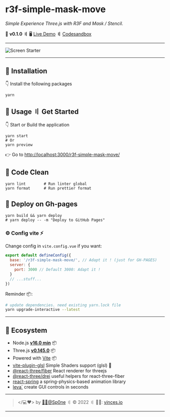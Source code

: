 # r3f-simple-mask-move

_Simple Experience Three.js with R3F and Mask / Stencil._

🧪 **v0.1.0** **〢**
🖥 [Live Demo](https://sp0ne.github.io/r3f-simple-mask-move/) **〢** [Codesandbox](https://codesandbox.io/s/r3f-mask-move-mouse-ttmtem)

---

![Screen Starter](public/screenshots/r3f-mask-mouse.gif)

---

## 💾 Installation

👇 Install the following packages

```shell
yarn
```

## 🥑 Usage 〢 Get Started

👇 Start or Build the application

```shell
yarn start
# Or
yarn preview
```

👉 Go to [http://localhost:3000/r3f-simple-mask-move/](http://localhost:3000/r3f-simple-mask-move/)

## 💾 Code Clean

```shell
yarn lint        # Run linter global
yarn format      # Run prettier format
```

## 🚀 Deploy on Gh-pages

```shell
yarn build && yarn deploy
# yarn deploy -- -m "Deploy to GitHub Pages"
```

### ⚙️ Config vite ⚡

Change config in `vite.config.vue` if you want:

```javascript
export default defineConfig({
  base: '/r3f-simple-mask-move/', // Adapt it ! (just for GH-PAGES)
  server: {
    port: 3000 // Default 3000: Adapt it !
  }
  // ...stuff...
})
```

Reminder 📦:

```bash
# update dependencies. need existing yarn.lock file
yarn upgrade-interactive --latest
```

---

## 💾 Ecosystem

- Node.js [**v16.0 min**](https://nodejs.org/en/) 📦
- Three.js [**v0.145.0**](https://github.com/mrdoob/three.js/) 📦
- Powered with [Vite](https://vite.dev/) 📦
- [vite-plugin-glsl](https://github.com/UstymUkhman/vite-plugin-glsl) Simple Shaders support (glsl) 🎨
- [@react-three/fiber](https://github.com/pmndrs/react-three-fiber) React renderer for threejs
- [@react-three/drei](https://github.com/pmndrs/drei) useful helpers for react-three-fiber
- [react-spring](https://github.com/pmndrs/react-spring) a spring-physics-based animation library
- [leva`](https://github.com/pmndrs/leva) create GUI controls in seconds

---

> </💻❤> by [🧙‍♂@Sp0ne][vinces-git] 〢 © 2022 〢 **👋🏻**: [vinces.io][vinces]

---

[vinces]: https://vinces.io
[vinces-git]: https://github.com/Sp0ne
